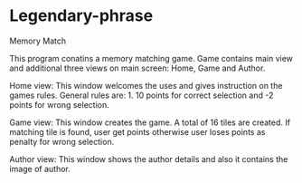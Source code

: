 # Legendary-phrase
Memory Match

This program conatins a memory matching game. Game contains main view and additional three views on main screen: Home, Game and Author.

Home view: This window welcomes the uses and gives instruction on the games rules. General rules are: 1. 10 points for correct selection and -2 points for wrong selection.  

Game view: This window creates the game. A total of 16 tiles are created. If matching tile is found, user get points otherwise
user loses points as penalty for wrong selection.

Author view: This window shows the author details and also it contains the image of author.
